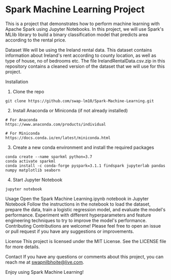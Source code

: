 # Spark Machine Learning Project
This is a project that demonstrates how to perform machine learning with Apache Spark using Jupyter Notebooks. In this project, we will use Spark's MLlib library to build a binary classification model that predicts area according to the rental price.

Dataset
We will be using the Ireland rental data. This dataset contains information about Ireland's rent according to county location, as well as type of house, no of bedrooms etc. The file IrelandRentalData.csv.zip in this repository contains a cleaned version of the dataset that we will use for this project.

Installation
1. Clone the repo
````
git clone https://github.com/swap-lm10/Spark-Machine-Learning.git
````
2. Install Anaconda or Miniconda (if not already installed)
````
# For Anaconda
https://www.anaconda.com/products/individual

# For Miniconda
https://docs.conda.io/en/latest/miniconda.html
````

3. Create a new conda environment and install the required packages
````
conda create --name sparkml python=3.7
conda activate sparkml
conda install -c conda-forge pyspark=3.1.1 findspark jupyterlab pandas numpy matplotlib seaborn
````

4. Start Jupyter Notebook
````
jupyter notebook
````

Usage
Open the Spark Machine Learning.ipynb notebook in Jupyter Notebook
Follow the instructions in the notebook to load the dataset, prepare the data, train a logistic regression model, and evaluate the model's performance.
Experiment with different hyperparameters and feature engineering techniques to try to improve the model's performance.
Contributing
Contributions are welcome! Please feel free to open an issue or pull request if you have any suggestions or improvements.

License
This project is licensed under the MIT License. See the LICENSE file for more details.

Contact
If you have any questions or comments about this project, you can reach me at swapnilbhoite@live.com.

Enjoy using Spark Machine Learning!




